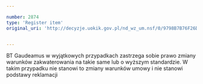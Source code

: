 ```yaml
---

number: 2874
type: 'Register item'
original_uri: 'http://decyzje.uokik.gov.pl/nd_wz_um.nsf/0/9798B7B76F26D0D3C12579B30037EA3A?OpenDocument'


---
```


BT Gaudeamus w wyjątkowych przypadkach zastrzega sobie prawo zmiany warunków zakwaterowania na takie same lub o wyższym standardzie. W takim przypadku nie stanowi to zmiany warunków umowy i nie stanowi podstawy reklamacji
